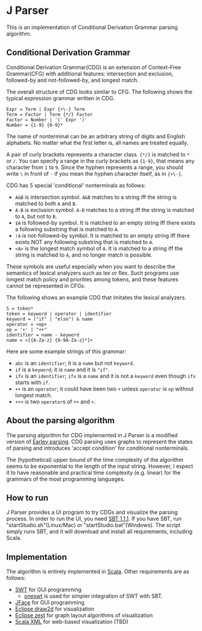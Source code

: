 # J Parser

This is an implementation of Conditional Derivation Grammar parsing algorithm.

## Conditional Derivation Grammar

Conditional Derivation Grammar(CDG) is an extension of Context-Free Grammar(CFG) with additional features: intersection and exclusion, followed-by and not-followed-by, and longest match.

The overall structure of CDG looks similar to CFG. The following shows the typical expression grammar written in CDG.
```
Expr = Term | Expr {+\-} Term
Term = Factor | Term {*/} Factor
Factor = Number | '(' Expr ')'
Number = {1-9} {0-9}*
```

The name of nonterminal can be an arbitrary string of digits and English alphabets. No matter what the first letter is, all names are treated equally.

A pair of curly brackets represents a character class. `{*/}` is matched to `*` or `/`. You can specify a range in the curly brackets as `{1-9}`, that means any character from `1` to `9`. Since the hyphen represents a range, you should write `\` in front of `-` if you mean the hyphen character itself, as in `{+\-}`.


CDG has 5 special 'conditional' nonterminals as follows:
	
* `A&B` is intersection symbol. `A&B` matches to a string iff the string is matched to both `A` and `B`.
* `A-B` is exclusion symbol. `A-B` matches to a string iff the string is matched to `A`, but not to `B`.
* `$A` is followed-by symbol. It is matched to an empty string iff there exists a following substring that is matched to `A`.
* `!A` is not-followed-by symbol. It is matched to an empty string iff there exists NOT any following substring that is matched to `A`.
* `<A>` is the longest match symbol of `A`. It is matched to a string iff the string is matched to `A`, and no longer match is possible.

These symbols are useful especially when you want to describe the semantics of lexical analyzers such as lex or flex. Such programs use longest match policy and priorities among tokens, and these features cannot be represented in CFGs.

The following shows an example CDG that imitates the lexical analyzers.

```
S = token*
token = keyword | operator | identifier
keyword = ("if" | "else") & name
operator = <op>
op = '+' | "++"
identifier = name - keyword
name = <[{A-Za-z} {0-9A-Za-z}*]>
```

Here are some example strings of this grammar:

* `abc` is an `identifier`; it is a `name` but not `keyword`.
* `if` is a `keyword`; it is `name` and it is `"if"`.
* `ifx` is an `identifier`; `ifx` is a `name` and it is not a `keyword` even though `ifx` starts with `if`.
* `++` is an `operator`; it could have been two `+` unless `operator` is `op` without longest match.
* `+++` is two `operator`s of `++` and `+`.


## About the parsing algorithm

The parsing algorithm for CDG implemented in J Parser is a modified version of [Earley parsing](https://en.wikipedia.org/wiki/Earley_parser). CDG parsing uses graphs to represent the states of parsing and introduces 'accept condition' for conditional nonterminals.

The (hypothetical) upper bound of the time complexity of the algorithm seems to be exponential to the length of the input string. However, I expect it to have reasonable and practical time complexity (e.g. linear) for the grammars of the most programming languages.


## How to run

J Parser provides a UI program to try CDGs and visualize the parsing process.
In order to run the UI, you need [SBT 1.1.1](https://www.scala-sbt.org/).
If you have SBT, run "startStudio.sh"(Linux/Mac) or "startStudio.bat"(Windows).
The script simply runs SBT, and it will download and install all requirements, including Scala.

## Implementation

The algorithm is entirely implemented in [Scala](http://scala-lang.org/). Other requirements are as follows:

* [SWT](https://www.eclipse.org/swt/) for GUI programming
	* [oneswt](https://bintray.com/joonsoo/sbt-plugins/sbt-oneswt) is used for simpler integration of SWT with SBT.
* [JFace](https://wiki.eclipse.org/JFace) for GUI programming
* [Eclipse draw2d](https://www.eclipse.org/gef/draw2d/) for visualization
* [Eclipse zest](https://www.eclipse.org/gef/zest/) for graph layout algorithms of visualization
* [Scala XML](https://github.com/scala/scala-xml) for web-based visualization (TBD)
